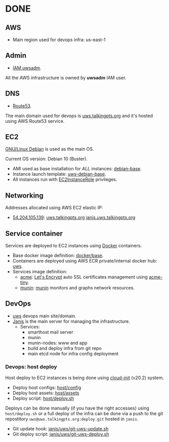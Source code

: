 # DONE

## AWS

* Main region used for devops infra: us-east-1

## Admin

* [IAM uwsadm][uwsadm].

All the AWS infrastructure is owned by **uwsadm** IAM user.

## DNS

* [Route53][uwsdns].

The main domain used for devops is [uws.talkingpts.org][uws] and it's hosted
using AWS Route53 service.

## EC2

[GNU/Linux Debian](https://www.debian.org) is used as the main OS.

Current OS version: Debian 10 (Buster).

* AMI used as base installation for *ALL* instances: [debian-base][uwsami].
* Instance launch template: [uws-debian-base][uwsinstall-tpl].
* All instances run with [EC2InstanceRole][uwsec2-role] privileges.

## Networking

Addresses allocated using AWS EC2 elastic IP:

* [54.204.105.139][janisip]: [uws.talkingpts.org][uws] [janis.uws.talkingpts.org][janis.uws]

## Service container

Services are deployed to EC2 instances using [Docker](https://www.docker.com/)
containers.

* Base docker image definition: [docker/base](../docker/base/Dockerfile).
* Containers are deployed using AWS ECR private/internal docker hub: [uws][uwsecr].
* Services image definition:
	* [acme](../srv/acme/Dockerfile): [Let's Encrypt](https://letsencrypt.org/) auto SSL certificates management using [acme-tiny](https://github.com/diafygi/acme-tiny).
	* [munin](../srv/munin/Dockerfile): [munin](http://munin-monitoring.org/) monitors and graphs network resources.

## DevOps

* [uws][uws] devops main site/domain.
* [Janis][janis.uws] is the main server for managing the infrastructure.
	* Services:
		* smarthost mail server
		* munin
		* munin-nodes: www and app
		* build and deploy infra from git repo
		* main etcd node for infra config deployment

### Devops: host deploy

Host deploy to EC2 instances is being done using [cloud-init][cloud-init-20.2] (v20.2) system.

* Deploy host configs: [host/config](../host/config)
* Deploy host assets: [host/assets](../host/assets)
* Deploy script: [host/deploy.sh](../host/deploy.sh)

Deploys can be done manually (if you have the right accesses) using
`host/deploy.sh` or a full deploy of the infra can be done via a push to the
git repostitory `uws@uws.talkingpts.org:deploy.git` hosted in `janis`.

* Git update hook: [janis/uws/git-uws-update.sh](../host/assets/janis/uws/git-uws-update.sh)
* Git deploy script: [janis/uws/git-uws-deploy.sh](../host/assets/janis/uws/git-uws-deploy.sh)

[uws]: https://uws.talkingpts.org
[uwsadm]: https://console.aws.amazon.com/iam/home?region=us-east-1#/users/uwsadm
[uwsdns]: https://console.aws.amazon.com/route53/v2/hostedzones

[uwsami]: https://console.aws.amazon.com/ec2/v2/home?region=us-east-1#Images:sort=name
[uwsinstall-tpl]: https://console.aws.amazon.com/ec2/v2/home?region=us-east-1#LaunchTemplateDetails:launchTemplateId=lt-018d4b7d7e51c55c4
[uwsec2-role]: https://console.aws.amazon.com/iam/home?region=us-east-1#/roles/EC2InstanceRole

[uwsecr]: https://console.aws.amazon.com/ecr/repositories/private/789470191893/uws?region=us-east-1
[cloud-init-20.2]: https://cloudinit.readthedocs.io/en/20.2/

[janis.uws]: https://janis.uws.talkingpts.org
[janisip]: https://console.aws.amazon.com/ec2/v2/home?region=us-east-1#ElasticIpDetails:AllocationId=eipalloc-0c5ae6d42089a8328
